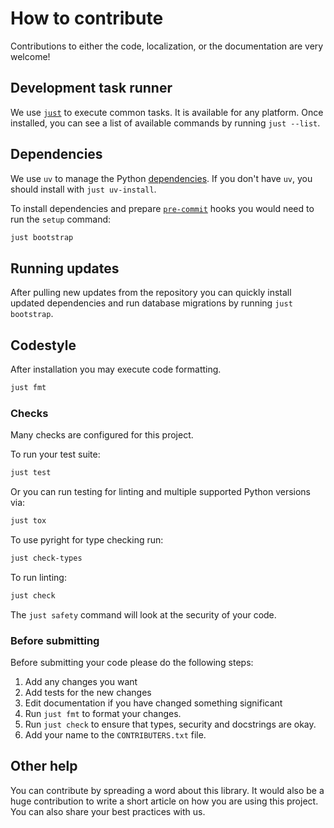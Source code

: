 # How to contribute

Contributions to either the code, localization, or the documentation are very welcome!

## Development task runner

We use [`just`](https://github.com/casey/just) to execute common tasks. It is available for any platform. Once installed, you can see a list of available commands by running `just --list`.

## Dependencies

We use `uv` to manage the Python [dependencies](https://rye-up.com).
If you don't have `uv`, you should install with `just uv-install`.

To install dependencies and prepare [`pre-commit`](https://pre-commit.com/) hooks you would need to run the `setup` command:

```bash
just bootstrap
```

## Running updates

After pulling new updates from the repository you can quickly install updated dependencies and run database migrations by running `just bootstrap`.

## Codestyle

After installation you may execute code formatting.

```bash
just fmt
```

### Checks

Many checks are configured for this project.

To run your test suite:

```bash
just test
```

Or you can run testing for linting and multiple supported Python versions via:

```bash
just tox
```

To use pyright for type checking run:
```bash
just check-types
```

To run linting:

```bash
just check
```

The `just safety` command will look at the security of your code.

### Before submitting

Before submitting your code please do the following steps:

1. Add any changes you want
2. Add tests for the new changes
3. Edit documentation if you have changed something significant
4. Run `just fmt` to format your changes.
5. Run `just check` to ensure that types, security and docstrings are okay.
6. Add your name to the `CONTRIBUTERS.txt` file.

## Other help

You can contribute by spreading a word about this library.
It would also be a huge contribution to write
a short article on how you are using this project.
You can also share your best practices with us.
